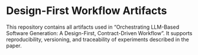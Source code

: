 # Design-First Workflow Artifacts

This repository contains all artifacts used in “Orchestrating LLM-Based Software Generation: A Design-First, Contract-Driven Workflow”. It supports reproducibility, versioning, and traceability of experiments described in the paper.
